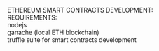 ETHEREUM SMART CONTRACTS DEVELOPMENT:   
REQUIREMENTS:  
nodejs  
ganache (local ETH blockchain)  
truffle suite for smart contracts development  


